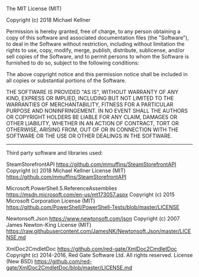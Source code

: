 The MIT License (MIT)

Copyright (c) 2018 Michael Kellner

Permission is hereby granted, free of charge, to any person obtaining a copy
of this software and associated documentation files (the "Software"), to deal
in the Software without restriction, including without limitation the rights
to use, copy, modify, merge, publish, distribute, sublicense, and/or sell
copies of the Software, and to permit persons to whom the Software is
furnished to do so, subject to the following conditions:

The above copyright notice and this permission notice shall be included in all
copies or substantial portions of the Software.

THE SOFTWARE IS PROVIDED "AS IS", WITHOUT WARRANTY OF ANY KIND, EXPRESS OR
IMPLIED, INCLUDING BUT NOT LIMITED TO THE WARRANTIES OF MERCHANTABILITY,
FITNESS FOR A PARTICULAR PURPOSE AND NONINFRINGEMENT. IN NO EVENT SHALL THE
AUTHORS OR COPYRIGHT HOLDERS BE LIABLE FOR ANY CLAIM, DAMAGES OR OTHER
LIABILITY, WHETHER IN AN ACTION OF CONTRACT, TORT OR OTHERWISE, ARISING FROM,
OUT OF OR IN CONNECTION WITH THE SOFTWARE OR THE USE OR OTHER DEALINGS IN THE
SOFTWARE.

--------

Third party software and libraries used:

SteamStorefrontAPI https://github.com/mmuffins/SteamStorefrontAPI
Copyright (c) 2018 Michael Kellner
License (MIT) https://github.com/mmuffins/SteamStorefrontAPI

Microsoft.PowerShell.5.ReferenceAssemblies https://msdn.microsoft.com/en-us/mt173057.aspx
Copyright (c) 2015 Microsoft Corporation
License (MIT) https://github.com/PowerShell/PowerShell-Tests/blob/master/LICENSE

Newtonsoft.Json https://www.newtonsoft.com/json
Copyright (c) 2007 James Newton-King
License (MIT) https://raw.githubusercontent.com/JamesNK/Newtonsoft.Json/master/LICENSE.md

XmlDoc2CmdletDoc https://github.com/red-gate/XmlDoc2CmdletDoc
Copyright (c) 2014-2016, Red Gate Software Ltd. All rights reserved.
License (New BSD) https://github.com/red-gate/XmlDoc2CmdletDoc/blob/master/LICENSE.md